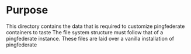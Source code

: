 # Purpose
This directory contains the data that is required to customize pingfederate containers to taste
The file system structure must follow that of a pingfederate instance.
These files are laid over a vanilla installation of pingfederate